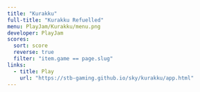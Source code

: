 ```yaml
---
title: "Kurakku"
full-title: "Kurakku Refuelled"
menu: PlayJam/Kurakku/menu.png
developer: PlayJam
scores:
  sort: score
  reverse: true
  filter: "item.game == page.slug"
links:
  - title: Play
    url: "https://stb-gaming.github.io/sky/kurakku/app.html"
---
```

